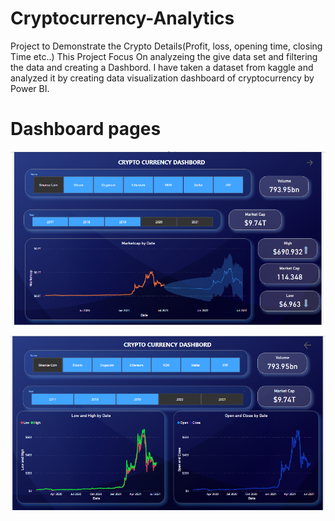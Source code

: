 # Cryptocurrency-Analytics

Project to Demonstrate the Crypto Details(Profit, loss, opening time, closing Time etc..)
This Project Focus On analyzeing the give data set and filtering the data and creating a Dashbord.
I have taken a dataset from kaggle and analyzed it by creating data visualization dashboard of cryptocurrency by Power BI.


# Dashboard pages
![image](https://raw.githubusercontent.com/anupam073/Cryptocurrency-Analytics/main/Demo/crypto-dashboard-1.png)


![image](https://raw.githubusercontent.com/anupam073/Cryptocurrency-Analytics/main/Demo/crypto-dashboard-2.png)

